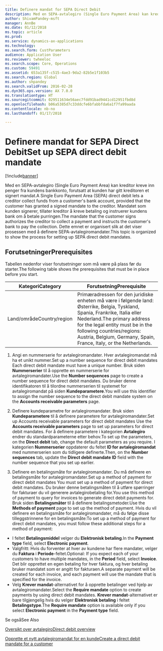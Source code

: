 ```yaml
---
title: Definere mandat for SEPA Direct Debit
description: Med en SEPA-avtalegiro (Single Euro Payment Area) kan kreditor kreve inn penger fra kundens bankkonto, forutsatt at kunden har gitt kreditoren et signert mandat.
author: ShivamPandey-msft
manager: AnnBe
ms.date: 01/12/2018
ms.topic: article
ms.prod: 
ms.service: dynamics-ax-applications
ms.technology: 
ms.search.form: CustParameters
audience: Application User
ms.reviewer: twheeloc
ms.search.scope: Core, Operations
ms.custom: 59491
ms.assetid: 653a135f-c515-4ae3-9da2-82b5e1f103b5
ms.search.region: Global
ms.author: shpandey
ms.search.validFrom: 2016-02-28
ms.dyn365.ops.version: AX 7.0.0
ms.translationtype: HT
ms.sourcegitcommit: 029511634e56aec7fdd91bad9441cd12951fbd8d
ms.openlocfilehash: b06a5385d7c33ddcfe6bfabbfda6a1f7fa99aada
ms.contentlocale: nb-no
ms.lasthandoff: 01/17/2018

---
```


# <a name="set-up-sepa-direct-debit-mandate"></a><span data-ttu-id="48d8d-103">Definere mandat for SEPA Direct Debit</span><span class="sxs-lookup"><span data-stu-id="48d8d-103">Set up SEPA direct debit mandate</span></span>

[!include[banner](../includes/banner.md)]


<span data-ttu-id="48d8d-104">Med en SEPA-avtalegiro (Single Euro Payment Area) kan kreditor kreve inn penger fra kundens bankkonto, forutsatt at kunden har gitt kreditoren et signert mandat.</span><span class="sxs-lookup"><span data-stu-id="48d8d-104">A Single Euro Payment Area (SEPA) direct debit lets a creditor collect funds from a customer's bank account, provided that the customer has granted a signed mandate to the creditor.</span></span> <span data-ttu-id="48d8d-105">Mandatet som kunden signerer, tillater kreditor å kreve betaling og instruerer kundens bank om å betale purringen.</span><span class="sxs-lookup"><span data-stu-id="48d8d-105">The mandate that the customer signs authorizes the creditor to collect a payment and instructs the customer's bank to pay the collection.</span></span> <span data-ttu-id="48d8d-106">Dette emnet er organisert slik at det viser prosessen med å definere SEPA-avtalegiromandater.</span><span class="sxs-lookup"><span data-stu-id="48d8d-106">This topic is organized to show the process for setting up SEPA direct debit mandates.</span></span>

## <a name="prerequisites"></a><span data-ttu-id="48d8d-107">Forutsetninger</span><span class="sxs-lookup"><span data-stu-id="48d8d-107">Prerequisites</span></span>
<span data-ttu-id="48d8d-108">Tabellen nedenfor viser forutsetninger som må være på plass før du starter.</span><span class="sxs-lookup"><span data-stu-id="48d8d-108">The following table shows the prerequisites that must be in place before you start.</span></span>

| <span data-ttu-id="48d8d-109">Kategori</span><span class="sxs-lookup"><span data-stu-id="48d8d-109">Category</span></span>       | <span data-ttu-id="48d8d-110">Forutsetning</span><span class="sxs-lookup"><span data-stu-id="48d8d-110">Prerequisite</span></span>                                                                                                                                              |
|----------------|-----------------------------------------------------------------------------------------------------------------------------------------------------------|
| <span data-ttu-id="48d8d-111">Land/område</span><span class="sxs-lookup"><span data-stu-id="48d8d-111">Country/region</span></span> | <span data-ttu-id="48d8d-112">Primæradressen for den juridiske enheten må være i følgende land: Østerrike, Belgia, Tyskland, Spania, Frankrike, Italia eller Nederland.</span><span class="sxs-lookup"><span data-stu-id="48d8d-112">The primary address for the legal entity must be in the following countries/regions: Austria, Belgium, Germany, Spain, France, Italy, or the Netherlands.</span></span> |

1. <span data-ttu-id="48d8d-113">Angi en nummerserie for avtalegiromandater. Hver avtalegiromandat må ha et unikt nummer.</span><span class="sxs-lookup"><span data-stu-id="48d8d-113">Set up a number sequence for direct debit mandates Each direct debit mandate must have a unique number.</span></span> <span data-ttu-id="48d8d-114">Bruk siden **Nummerserier** til å opprette en nummerserie for avtalegiromandater.</span><span class="sxs-lookup"><span data-stu-id="48d8d-114">Use the **Number sequences** page to create a number sequence for direct debit mandates.</span></span> <span data-ttu-id="48d8d-115">Du bruker denne identifikatoren til å tilordne nummerserien til systemet for avtalegiromandat på siden **Kundeparametere**.</span><span class="sxs-lookup"><span data-stu-id="48d8d-115">You will use this identifier to assign the number sequence to the direct debit mandate system on the **Accounts receivable parameters** page.</span></span>

2. <span data-ttu-id="48d8d-116">Definere kundeparametre for avtalegiromandater. Bruk siden **Kundeparametere** til å definere parametere for avtalegiromandater.</span><span class="sxs-lookup"><span data-stu-id="48d8d-116">Set up Accounts receivable parameters for direct debit mandates Use the **Accounts receivable parameters** page to set up parameters for direct debit mandates.</span></span> <span data-ttu-id="48d8d-117">For å definere parametere i kategorien **Avtalegiro** endrer du standardparameterne etter behov.</span><span class="sxs-lookup"><span data-stu-id="48d8d-117">To set up the parameters, on the **Direct debit** tab, change the default parameters as you require.</span></span> <span data-ttu-id="48d8d-118">I kategorien **Nummerserier** oppdaterer du feltet **ID for avtalegiromandat** med nummerserien som du tidligere definerte.</span><span class="sxs-lookup"><span data-stu-id="48d8d-118">Then, on the **Number sequences** tab, update the **Direct debit mandate ID** field with the number sequence that you set up earlier.</span></span>

3. <span data-ttu-id="48d8d-119">Definere en betalingsmåte for avtalegiromandater. Du må definere en betalingsmåte for avtalegiromandater.</span><span class="sxs-lookup"><span data-stu-id="48d8d-119">Set up a method of payment for direct debit mandates You must set up a method of payment for direct debit mandates.</span></span> <span data-ttu-id="48d8d-120">Du bruker denne betalingsmåten til å utføre spørringer for fakturaer du vil generere avtalegirobetaling for.</span><span class="sxs-lookup"><span data-stu-id="48d8d-120">You use this method of payment to query for invoices to generate direct debit payments for.</span></span> <span data-ttu-id="48d8d-121">Bruk siden **Betalingsmåter** til å definere betalingsmetoder.</span><span class="sxs-lookup"><span data-stu-id="48d8d-121">Use the **Methods of payment** page to set up the method of payment.</span></span> <span data-ttu-id="48d8d-122">Hvis du vil definere en betalingsmåte for avtalegiromandater, må du følge disse tilleggstrinnene for en betalingsmåte:</span><span class="sxs-lookup"><span data-stu-id="48d8d-122">To set up a method of payment for direct debit mandates, you must follow these additional steps for a method of payment:</span></span>

-   <span data-ttu-id="48d8d-123">I feltet **Betalingsmiddel** velger du **Elektronisk betaling**.</span><span class="sxs-lookup"><span data-stu-id="48d8d-123">In the **Payment type** field, select **Electronic payment**.</span></span>
-   <span data-ttu-id="48d8d-124">Valgfritt: Hvis du forventer at hver av kundene har flere mandater, velger du **Faktura** i **Periode**-feltet.</span><span class="sxs-lookup"><span data-stu-id="48d8d-124">Optional: If you expect each of your customers to have multiple mandates, in the **Period** field, select **Invoice**.</span></span> <span data-ttu-id="48d8d-125">Det blir opprettet en egen betaling for hver faktura, og hver betaling bruker mandatet som er angitt for fakturaen.</span><span class="sxs-lookup"><span data-stu-id="48d8d-125">A separate payment will be created for each invoice, and each payment will use the mandate that is specified for the invoice.</span></span>
-   <span data-ttu-id="48d8d-126">Velg **Krever mandat**-alternativet for å opprette betalinger ved hjelp av avtalegiromandater.</span><span class="sxs-lookup"><span data-stu-id="48d8d-126">Select the **Require mandate** option to create payments by using direct debit mandates.</span></span> <span data-ttu-id="48d8d-127">**Krever mandat**-alternativet er bare tilgjengelig hvis du velger **Elektronisk betaling** i feltet **Betalingstype**.</span><span class="sxs-lookup"><span data-stu-id="48d8d-127">The **Require mandate** option is available only if you select **Electronic payment** in the **Payment type** field.</span></span>

<span data-ttu-id="48d8d-128">Se også</span><span class="sxs-lookup"><span data-stu-id="48d8d-128">See Also</span></span>

[<span data-ttu-id="48d8d-129">Oversikt over avtalegiro</span><span class="sxs-lookup"><span data-stu-id="48d8d-129">Direct debit overview</span></span>](sepa-direct-debit-overview.md) 

[<span data-ttu-id="48d8d-130">Opprette et nytt avtalegiromandat for en kunde</span><span class="sxs-lookup"><span data-stu-id="48d8d-130">Create a direct debit mandate for a customer</span></span>](tasks/create-direct-debit-mandate-customer.md) 



